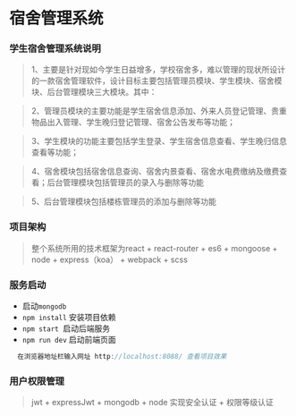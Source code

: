 # 宿舍管理系统

### 学生宿舍管理系统说明

> 1、主要是针对现如今学生日益增多，学校宿舍多，难以管理的现状所设计的一款宿舍管理软件，设计目标主要包括管理员模块、学生模块、宿舍模块、后台管理模块三大模块。其中：


>2、管理员模块的主要功能是学生宿舍信息添加、外来人员登记管理、贵重物品出入管理、学生晚归登记管理、宿舍公告发布等功能；


>3、学生模块的功能主要包括学生登录、学生宿舍信息查看、学生晚归信息查看等功能；


>4、宿舍模块包括宿舍信息查询、宿舍内景查看、宿舍水电费缴纳及缴费查看；后台管理模块包括管理员的录入与删除等功能


>5、后台管理模块包括楼栋管理员的添加与删除等功能

### 项目架构
> 整个系统所用的技术框架为react + react-router + es6 + mongoose + node + express（koa） + webpack + scss

### 服务启动
* 启动`mongodb`
* `npm install` 安装项目依赖
* `npm start`  启动后端服务
* `npm run dev` 启动前端页面

```JavaScript
  在浏览器地址栏输入网址 http://localhost:8088/ 查看项目效果
```

### 用户权限管理

> jwt + expressJwt + mongodb + node 实现安全认证 + 权限等级认证
